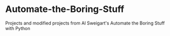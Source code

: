 # Automate-the-Boring-Stuff

Projects and modified projects from Al Sweigart's Automate the Boring Stuff with Python
